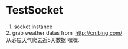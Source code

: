 #  TestSocket
   1. socket instance  
   2. grab weather datas from  <http://cn.bing.com/>  
   从必应天气爬去近5天数据 
嘿嘿.
